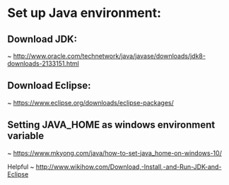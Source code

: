 # Set up Java environment:

## Download JDK:
~ http://www.oracle.com/technetwork/java/javase/downloads/jdk8-downloads-2133151.html

## Download Eclipse:
~ https://www.eclipse.org/downloads/eclipse-packages/

## Setting JAVA_HOME as windows environment variable
~ https://www.mkyong.com/java/how-to-set-java_home-on-windows-10/


Helpful ~ http://www.wikihow.com/Download,-Install,-and-Run-JDK-and-Eclipse
